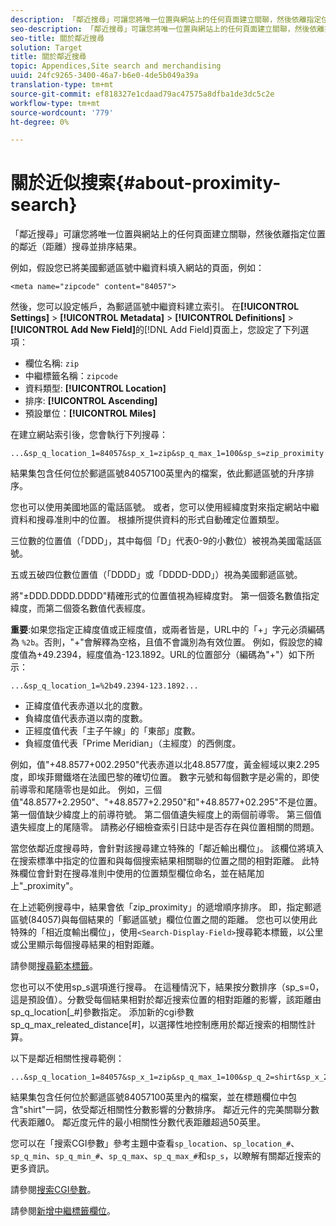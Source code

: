 ```yaml
---
description: 「鄰近搜尋」可讓您將唯一位置與網站上的任何頁面建立關聯，然後依離指定位置的鄰近（距離）搜尋並排序結果。
seo-description: 「鄰近搜尋」可讓您將唯一位置與網站上的任何頁面建立關聯，然後依離指定位置的鄰近（距離）搜尋並排序結果。
seo-title: 關於鄰近搜尋
solution: Target
title: 關於鄰近搜尋
topic: Appendices,Site search and merchandising
uuid: 24fc9265-3400-46a7-b6e0-4de5b049a39a
translation-type: tm+mt
source-git-commit: ef818327e1cdaad79ac47575a8dfba1de3dc5c2e
workflow-type: tm+mt
source-wordcount: '779'
ht-degree: 0%

---
```



# 關於近似搜索{#about-proximity-search}

「鄰近搜尋」可讓您將唯一位置與網站上的任何頁面建立關聯，然後依離指定位置的鄰近（距離）搜尋並排序結果。

例如，假設您已將美國郵遞區號中繼資料填入網站的頁面，例如：

```
<meta name="zipcode" content="84057">
```

然後，您可以設定帳戶，為郵遞區號中繼資料建立索引。 在&#x200B;**[!UICONTROL Settings]** > **[!UICONTROL Metadata]** > **[!UICONTROL Definitions]** > **[!UICONTROL Add New Field]**&#x200B;的[!DNL Add Field]頁面上，您設定了下列選項：

* 欄位名稱: `zip`
* 中繼標籤名稱：`zipcode`
* 資料類型: **[!UICONTROL Location]**
* 排序: **[!UICONTROL Ascending]**
* 預設單位：**[!UICONTROL Miles]**

在建立網站索引後，您會執行下列搜尋：

```
...&sp_q_location_1=84057&sp_x_1=zip&sp_q_max_1=100&sp_s=zip_proximity
```

結果集包含任何位於郵遞區號84057100英里內的檔案，依此郵遞區號的升序排序。

您也可以使用美國地區的電話區號。 或者，您可以使用經緯度對來指定網站中繼資料和搜尋准則中的位置。 根據所提供資料的形式自動確定位置類型。

三位數的位置值（「DDD」，其中每個「D」代表0-9的小數位）被視為美國電話區號。

五或五破四位數位置值（「DDDD」或「DDDD-DDD」）視為美國郵遞區號。

將&quot;±DDD.DDDD.DDDD&quot;精確形式的位置值視為經緯度對。 第一個簽名數值指定緯度，而第二個簽名數值代表經度。

**重要**:如果您指定正緯度值或正經度值，或兩者皆是，URL中的「+」字元必須編碼為 `%2b`。否則，&quot;+&quot;會解釋為空格，且值不會識別為有效位置。 例如，假設您的緯度值為+49.2394，經度值為-123.1892。URL的位置部分（編碼為&quot;+&quot;）如下所示：

```
...&sp_q_location_1=%2b49.2394-123.1892...
```

* 正緯度值代表赤道以北的度數。
* 負緯度值代表赤道以南的度數。
* 正經度值代表「主子午線」的「東部」度數。
* 負經度值代表「Prime Meridian」（主經度）的西側度。

例如，值&quot;+48.8577+002.2950&quot;代表赤道以北48.8577度，黃金經域以東2.295度，即埃菲爾鐵塔在法國巴黎的確切位置。 數字元號和每個數字是必需的，即使前導零和尾隨零也是如此。 例如，三個值&quot;48.8577+2.2950&quot;、&quot;+48.8577+2.2950&quot;和&quot;+48.8577+02.295&quot;不是位置。 第一個值缺少緯度上的前導符號。 第二個值遺失經度上的兩個前導零。 第三個值遺失經度上的尾隨零。 請務必仔細檢查索引日誌中是否存在與位置相關的問題。

當您依鄰近度搜尋時，會針對該搜尋建立特殊的「鄰近輸出欄位」。 該欄位將填入在搜索標準中指定的位置和與每個搜索結果相關聯的位置之間的相對距離。 此特殊欄位會針對在搜尋准則中使用的位置類型欄位命名，並在結尾加上&quot;_proximity&quot;。

在上述範例搜尋中，結果會依「zip_proximity」的遞增順序排序。 即，指定郵遞區號(84057)與每個結果的「郵遞區號」欄位位置之間的距離。 您也可以使用此特殊的「相近度輸出欄位」，使用`<Search-Display-Field>`搜尋範本標籤，以公里或公里顯示每個搜尋結果的相對距離。

請參閱[搜尋範本標籤](../c-appendices/c-templates.md#reference_F7AA3FF602314E42842BBC740D2CA1A4)。

您也可以不使用sp_s選項進行搜尋。 在這種情況下，結果按分數排序（sp_s=0，這是預設值）。分數受每個結果相對於鄰近搜索位置的相對距離的影響，該距離由sp_q_location[_#]參數指定。 添加新的cgi參數sp_q_max_releated_distance[#]，以選擇性地控制應用於鄰近搜索的相關性計算。

以下是鄰近相關性搜尋範例：

```
...&sp_q_location_1=84057&sp_x_1=zip&sp_q_max_1=100&sp_q_2=shirt&sp_x_2=title&sp_q_max_relevant_distance_2=50
```

結果集包含任何位於郵遞區號84057100英里內的檔案，並在標題欄位中包含&quot;shirt&quot;一詞，依受鄰近相關性分數影響的分數排序。 鄰近元件的完美關聯分數代表距離0。 鄰近度元件的最小相關性分數代表距離超過50英里。

您可以在「搜索CGI參數」參考主題中查看`sp_location`、`sp_location_#`、`sp_q_min`、`sp_q_min_#`、`sp_q_max`、`sp_q_max_#`和`sp_s`，以瞭解有關鄰近搜索的更多資訊。

請參閱[搜索CGI參數](../c-appendices/c-cgiparameters.md#reference_DA27A8B0728246DA94994885E1353890)。

請參閱[新增中繼標籤欄位](../c-about-settings-menu/c-about-metadata-menu.md#task_6DF188C0FC7F4831A4444CA9AFA615E5)。
